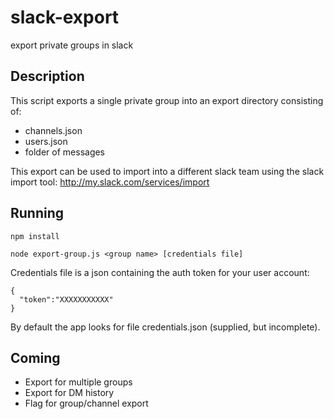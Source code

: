 # slack-export
export private groups in slack

## Description ##
This script exports a single private group into an export directory consisting of:
- channels.json
- users.json
- folder of messages

This export can be used to import into a different slack team using the slack import tool: http://my.slack.com/services/import

## Running ##

```
npm install
```

```
node export-group.js <group name> [credentials file]
```

Credentials file is a json containing the auth token for your user account:
```
{
  "token":"XXXXXXXXXXX"
}
```

By default the app looks for file credentials.json (supplied, but incomplete).

## Coming ##
- Export for multiple groups
- Export for DM history
- Flag for group/channel export
